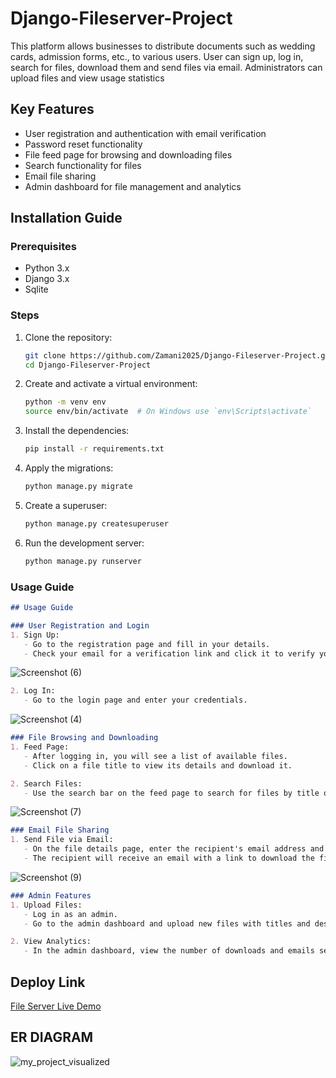 ﻿# Django-Fileserver-Project
This platform allows businesses to distribute documents such as wedding cards, admission forms, etc., to various users. User can sign up, log in, search for files, download them and send files via email. Administrators can upload files and view usage statistics
## Key Features
- User registration and authentication with email verification
- Password reset functionality
- File feed page for browsing and downloading files
- Search functionality for files
- Email file sharing
- Admin dashboard for file management and analytics
## Installation Guide
### Prerequisites
- Python 3.x
- Django 3.x
- Sqlite

### Steps

1. Clone the repository:

   ```bash
   git clone https://github.com/Zamani2025/Django-Fileserver-Project.git
   cd Django-Fileserver-Project
   ```

2. Create and activate a virtual environment:

   ```bash
   python -m venv env
   source env/bin/activate  # On Windows use `env\Scripts\activate`
   ```

3. Install the dependencies:

   ```bash
   pip install -r requirements.txt
   ```
4. Apply the migrations:

   ```bash
   python manage.py migrate
   ```

6. Create a superuser:

   ```bash
   python manage.py createsuperuser
   ```

7. Run the development server:

   ```bash
   python manage.py runserver
   ```
### Usage Guide

```markdown
## Usage Guide

### User Registration and Login
1. Sign Up:
   - Go to the registration page and fill in your details.
   - Check your email for a verification link and click it to verify your account.
```
![Screenshot (6)](https://github.com/Zamani2025/Django-Fileserver-Project/assets/73368821/45ee78fe-6ef1-439e-92b9-8c5d01e69a17)
```markdown
2. Log In:
   - Go to the login page and enter your credentials.
```
![Screenshot (4)](https://github.com/Zamani2025/Django-Fileserver-Project/assets/73368821/c9dbe6f0-1d98-4a0d-a590-5d91ce9d59f1)
```markdown
### File Browsing and Downloading
1. Feed Page:
   - After logging in, you will see a list of available files.
   - Click on a file title to view its details and download it.

2. Search Files:
   - Use the search bar on the feed page to search for files by title or description.
```
![Screenshot (7)](https://github.com/Zamani2025/Django-Fileserver-Project/assets/73368821/b62b7dfc-a971-4ab8-943a-c1a4bced25cd)
```markdown
### Email File Sharing
1. Send File via Email:
   - On the file details page, enter the recipient's email address and click send.
   - The recipient will receive an email with a link to download the file.
```
![Screenshot (9)](https://github.com/Zamani2025/Django-Fileserver-Project/assets/73368821/a935adbb-6bdb-48c1-b33b-6f401b2196cb)
```markdown
### Admin Features
1. Upload Files:
   - Log in as an admin.
   - Go to the admin dashboard and upload new files with titles and descriptions.

2. View Analytics:
   - In the admin dashboard, view the number of downloads and emails sent for each file.
```
## Deploy Link
[File Server Live Demo](https://saani.pythonanywhere.com/login/)

## ER DIAGRAM
![my_project_visualized](https://github.com/Zamani2025/Django-Fileserver-Project/assets/73368821/f80c25fb-9e44-4914-92a2-a85b68b750b7)
